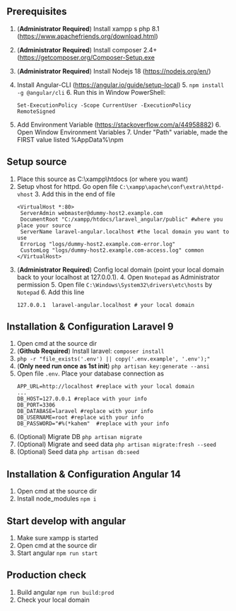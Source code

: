 ## Prerequisites
1. (**Administrator Required**) Install xampp s php 8.1 (https://www.apachefriends.org/download.html)
2. (**Administrator Required**) Install composer 2.4+ (https://getcomposer.org/Composer-Setup.exe
3. (**Administrator Required**) Install Nodejs 18 (https://nodejs.org/en/)
4. Install Angular-CLI (https://angular.io/guide/setup-local)
   5. ``npm install -g @angular/cli``
   6. Run this in Window PowerShell:
      
   ``Set-ExecutionPolicy -Scope CurrentUser -ExecutionPolicy RemoteSigned``
5. Add Environment Variable (https://stackoverflow.com/a/44958882)
   6. Open Window Environment Variables
   7. Under "Path" variable, made the FIRST value listed %AppData%\npm

## Setup source
1. Place this source as C:\xampp\htdocs (or where you want)
2. Setup vhost for httpd. Go open file `C:\xampp\apache\conf\extra\httpd-vhost`
   3. Add this in the end of file
    ```
   <VirtualHost *:80>
     ServerAdmin webmaster@dummy-host2.example.com
     DocumentRoot "C:/xampp/htdocs/laravel_angular/public" #where you place your source
     ServerName laravel-angular.localhost #the local domain you want to use
     ErrorLog "logs/dummy-host2.example.com-error.log"
     CustomLog "logs/dummy-host2.example.com-access.log" common
   </VirtualHost>
   ```
3. (**Administrator Required**) Config local domain (point your local domain back to your localhost at 127.0.0.1).
   4. Open `Nnotepad` as Administrator permission
   5. Open file `C:\Windows\System32\drivers\etc\hosts` by `Notepad`
   6. Add this line 
   ````
   127.0.0.1  laravel-angular.localhost # your local domain
    ````
## Installation & Configuration Laravel 9
1. Open cmd at the source dir
2. (**Github Required**) Install laravel: `composer install`
3. `php -r "file_exists('.env') || copy('.env.example', '.env');"`
4. (**Only need run once as 1st init**) `php artisan key:generate --ansi`
5. Open file `.env`. Place your database connection as
   ````
   APP_URL=http://localhost #replace with your local domain
   ...
   DB_HOST=127.0.0.1 #replace with your info
   DB_PORT=3306
   DB_DATABASE=laravel #replace with your info
   DB_USERNAME=root #replace with your info
   DB_PASSWORD="#%(*kahem"  #replace with your info
    ````
6. (Optional) Migrate DB `php artisan migrate`
7. (Optional)  Migrate and seed data `php artisan migrate:fresh --seed`
8. (Optional)  Seed data `php artisan db:seed`

## Installation & Configuration Angular 14
1. Open cmd at the source dir
2. Install node_modules `npm i`

## Start develop with angular
1. Make sure xampp is started
2. Open cmd at the source dir
3. Start angular `npm run start`

## Production check
1. Build angular `npm run build:prod`
2. Check your local domain
